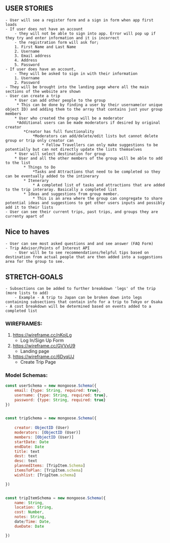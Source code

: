 ## USER STORIES
	- User will see a register form and a sign in form when app first loads
	- If user does not have an account
		- they will not be able to sign into app. Error will pop up if they try and enter information and it is incorrect
		- the registration form will ask for; 
		1. First Name and Last Name  
		2. Username   
		3. Email address     
		4. Address
		5. Password
	- If user does have an account, 
		- They will be asked to sign in with their information
		1. Username
		2. Password
	- They will be brought into the landing page where all the main sections of the website are shown
	- User can create a trip
		* User can add other people to the group
		 * This can be done by finding a user by their username(or unique object ID) and adding them to the array that contains just your group members
		* User who created the group will be a moderator
		 *Additional users can be made moderators if desired by original creator
		 	*Creator has full functionality 
		 		*Moderators can add/delete/edit lists but cannot delete group or trip only creator can
		 			* Fellow Travellers can only make suggestions to be potentially but can not directly update the lists themselves
		* User will select destination for group
		* User and all the other members of the group will be able to add to the list
			* Things to Do
				*Tasks and Attractions that need to be completed so they can be eventually added to the intinerary
			* Itenerary
				* A completed list of tasks and attractions that are added to the trip interaray. Basically a completed list
			* Ideas and suggestions from group member.
				* This is an area where the group can congregate to share potential ideas and suggestions to get other users inputs and possibly add it to their lists
	- User can see their current trips, past trips, and groups they are currenty apart of

## Nice to haves 

	- User can see most asked questions and and see answer (FAQ Form)
	- Trip Advisor/Points of Interest API
		- User will be to see recommendations/helpful tips based on destination from actual people that are then added into a suggestions area for the group to see.

## STRETCH-GOALS

	- Subsections can be added to further breakdown 'legs' of the trip (more lists to add)
		- Example - A trip to Japan can be broken down into legs containing subsections that contain info for a trip to Tokyo or Osaka
	- A cost breakdown will be determined based on events added to a completed list

### WIREFRAMES:
1. https://wireframe.cc/nKojLg
	- Log In/Sign Up Form
2. https://wireframe.cc/GVVxU9
	- Landing page
3. https://wireframe.cc/6DyqUJ
	- Create Trip Page

### Model Schemas:
```javascript
const userSchema = new mongoose.Schema({
	email: {type: String, required: true},
	username: {type: String, required: true},
	password: {type: String, required: true}
})


const tripSchema = new mongoose.Schema({
    
    creator: ObjectID (User)
    moderators: [ObjectID (User)]
    members: [ObjectID (User)]
    startDate: Date
    endDate: Date
    title: text
    dest: text
    desc: text
    plannedItems: [TripItem.Schema] 
    itemsToPlan: [TripItem.schema]
    wishlist: [TripItem.schema]

})


const tripItemSchema = new mongoose.Schema({
    name: String,
    location: String,
    cost: Number,
    notes: String,
    date/Time: Date,
    dueDate: Date

})
```





















